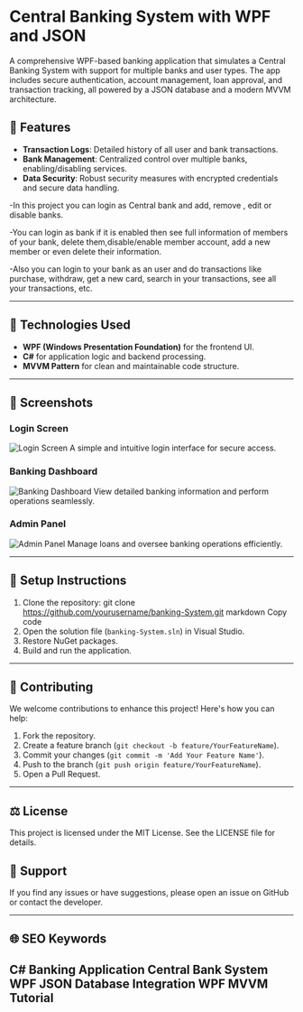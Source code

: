 # Central Banking System with WPF and JSON

A comprehensive WPF-based banking application that simulates a Central Banking System with support for multiple banks and user types. The app includes secure authentication, account management, loan approval, and transaction tracking, all powered by a JSON database and a modern MVVM architecture.

## 🌟 Features

- **Transaction Logs**: Detailed history of all user and bank transactions.
- **Bank Management**: Centralized control over multiple banks, enabling/disabling services.
- **Data Security**: Robust security measures with encrypted credentials and secure data handling.
  
-In this project you can login as Central bank and add, remove , edit or disable banks.

-You can login as bank if it is enabled then see full information of members of your bank, delete them,disable/enable member account, add a new member or even delete their information.

-Also you can login to your bank as an user and do transactions like purchase, withdraw, get a new card, search in your transactions, see all your transactions, etc.

---
## 🚀 Technologies Used

- **WPF (Windows Presentation Foundation)** for the frontend UI.
- **C#** for application logic and backend processing.
- **MVVM Pattern** for clean and maintainable code structure.

---

## 📸 Screenshots

### Login Screen
![Login Screen](screenshots/login_screen.png)
A simple and intuitive login interface for secure access.


### Banking Dashboard
![Banking Dashboard](screenshots/banking_dashboard.png)
View detailed banking information and perform operations seamlessly.


### Admin Panel
![Admin Panel](screenshots/admin_panel.png)
Manage loans and oversee banking operations efficiently.


---
## 🔧 Setup Instructions
1. Clone the repository:
git clone https://github.com/yourusername/banking-System.git
markdown
Copy code
2. Open the solution file (`banking-System.sln`) in Visual Studio.
3. Restore NuGet packages.
4. Build and run the application.
---

## 🤝 Contributing
We welcome contributions to enhance this project! Here's how you can help:
1. Fork the repository.
2. Create a feature branch (`git checkout -b feature/YourFeatureName`).
3. Commit your changes (`git commit -m 'Add Your Feature Name'`).
4. Push to the branch (`git push origin feature/YourFeatureName`).
5. Open a Pull Request.
---

## ⚖️ License
This project is licensed under the MIT License. See the LICENSE file for details.
## 📧 Support
If you find any issues or have suggestions, please open an issue on GitHub or contact the developer.

---
## 🌐 SEO Keywords
C# Banking Application
Central Bank System WPF
JSON Database Integration
WPF MVVM Tutorial
---
